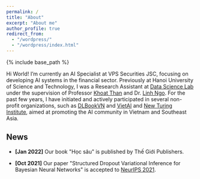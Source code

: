 ```yaml
---
permalink: /
title: "About"
excerpt: "About me"
author_profile: true
redirect_from: 
  - "/wordpress/"
  - "/wordpress/index.html"
---
```


{% include base_path %}

Hi World! 
I’m currently an AI Specialist at VPS Securities JSC, focusing on developing AI systems in the financial sector. Previously at Hanoi University of Science and Technology, I was a Research Assistant at [Data Science Lab](http://ds.soict.hust.edu.vn/) under the supervision of Professor [Khoat Than](https://users.soict.hust.edu.vn/khoattq) and Dr. [Linh Ngo](https://users.soict.hust.edu.vn/linhnv). For the past few years, I have initiated and actively participated in several non-profit organizations, such as [DLBookVN](https://dlbookvn.gitlab.io/) and [VietAI](https://vietai.org) and [New Turing Institute](https://newturing.ai), aimed at promoting the AI community in Vietnam and Southeast Asia.

## News
- **[Jan 2022]** Our book "Học sâu" is published by Thế Giới Publishers.

- **[Oct 2021]** Our paper "Structured Dropout Variational Inference for Bayesian Neural Networks" is accepted to [NeurIPS 2021](https://neurips.cc/Conferences/2021/Schedule?type=Poster).
